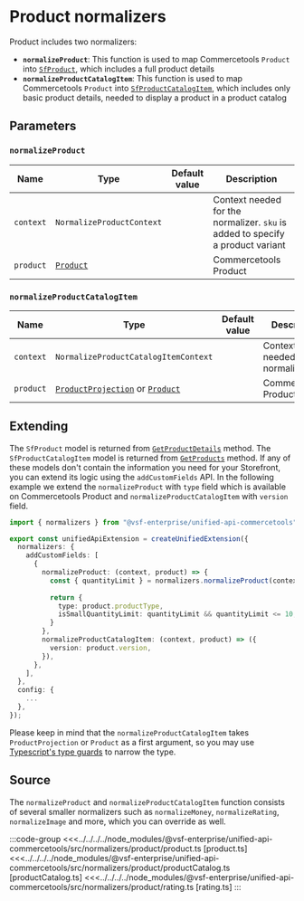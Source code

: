 # Product normalizers

Product includes two normalizers:

- **`normalizeProduct`**: This function is used to map Commercetools `Product` into [`SfProduct`](/unified-data-layer/unified-data-model#sfproduct), which includes a full product details
- **`normalizeProductCatalogItem`**: This function is used to map Commercetools `Product` into [`SfProductCatalogItem`](/unified-data-layer/unified-data-model#sfproductcatalogitem), which includes only basic product details, needed to display a product in a product catalog

## Parameters

### `normalizeProduct`

| Name      | Type                                                                                                  | Default value | Description                                                                    |
|-----------| ----------------------------------------------------------------------------------------------------- | ------------- | ------------------------------------------------------------------------------ |
| `context` | `NormalizeProductContext`                                                                             |               | Context needed for the normalizer. `sku` is added to specify a product variant |
| `product` | [`Product`](https://docs.alokai.com/integrations/commercetools/api/commercetools-types/Product) |               | Commercetools Product                                                          |

### `normalizeProductCatalogItem`

| Name      | Type                                                                                                                                                                                                                               | Default value | Description                        |
|-----------| ---------------------------------------------------------------------------------------------------------------------------------------------------------------------------------------------------------------------------------- | ------------- | ---------------------------------- |
| `context` | `NormalizeProductCatalogItemContext`                                                                                                                                                                                               |               | Context needed for the normalizer. |
| `product` | [`ProductProjection`](https://docs.alokai.com/integrations/commercetools/api/commercetools-types/ProductProjection) or [`Product`](https://docs.alokai.com/integrations/commercetools/api/commercetools-types/Product) |               | Commercetools Product              |

## Extending

The `SfProduct` model is returned from [`GetProductDetails`](/unified-data-layer/unified-methods/products#getproductdetails) method. The `SfProductCatalogItem` model is returned from [`GetProducts`]($base/reference/unified-methods.html#getproducts) method. If any of these models don't contain the information you need for your Storefront, you can extend its logic using the `addCustomFields` API. In the following example we extend the `normalizeProduct` with `type` field which is available on Commercetools Product and `normalizeProductCatalogItem` with `version` field.

```ts
import { normalizers } from "@vsf-enterprise/unified-api-commercetools";

export const unifiedApiExtension = createUnifiedExtension({
  normalizers: {
    addCustomFields: [
      {
        normalizeProduct: (context, product) => {
          const { quantityLimit } = normalizers.normalizeProduct(context, product);
          
          return {
            type: product.productType,
            isSmallQuantityLimit: quantityLimit && quantityLimit <= 10,
          }
        },
        normalizeProductCatalogItem: (context, product) => ({
          version: product.version,
        }),
      },
    ],
  },
  config: {
    ...
  },
});
```

Please keep in mind that the `normalizeProductCatalogItem` takes `ProductProjection` or `Product` as a first argument, so you may use [Typescript's type guards](https://www.typescriptlang.org/docs/handbook/advanced-types.html#user-defined-type-guards) to narrow the type.

## Source

The `normalizeProduct` and `normalizeProductCatalogItem` function consists of several smaller normalizers such as `normalizeMoney`, `normalizeRating`, `normalizeImage` and more, which you can override as well.

:::code-group
<<<../../../../node_modules/@vsf-enterprise/unified-api-commercetools/src/normalizers/product/product.ts [product.ts]
<<<../../../../node_modules/@vsf-enterprise/unified-api-commercetools/src/normalizers/product/productCatalog.ts [productCatalog.ts]
<<<../../../../node_modules/@vsf-enterprise/unified-api-commercetools/src/normalizers/product/rating.ts [rating.ts]
:::
